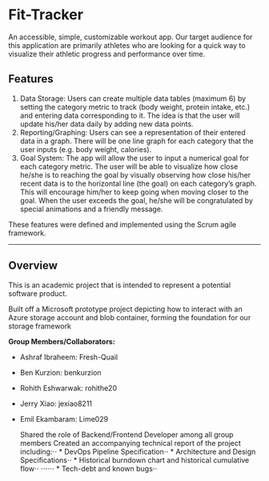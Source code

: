 # Fit-Tracker
An accessible, simple, customizable workout app.
Our target audience for this application are primarily athletes who are looking for a quick way to visualize their athletic progress and performance over time.


## Features
1. Data Storage: Users can create multiple data tables (maximum 6) by setting the category metric to track (body weight, protein intake, etc.) and entering data corresponding to it. The idea is that the user will update his/her data daily by adding new data points.
2. Reporting/Graphing: Users can see a representation of their entered data in a graph. There will be one line graph for each category that the user inputs (e.g. body weight, calories).
3. Goal System: The app will allow the user to input a numerical goal for each category metric. The user will be able to visualize how close he/she is to reaching the goal by visually observing how close his/her recent data is to the horizontal line (the goal) on each category’s graph. This will encourage him/her to keep going when moving closer to the goal. When the user exceeds the goal, he/she will be congratulated by special animations and a friendly message.

These features were defined and implemented using the Scrum agile framework.
***

## Overview
This is an academic project that is intended to represent a potential software product.

Built off a Microsoft prototype project depicting how to interact with an Azure storage account and blob container,
forming the foundation for our storage framework

**Group Members/Collaborators:**
* Ashraf Ibraheem: Fresh-Quail
* Ben Kurzion: benkurzion
* Rohith Eshwarwak: rohithe20
* Jerry Xiao: jexiao8211
* Emil Ekambaram: Lime029

   Shared the role of Backend/Frontend Developer among all group members
   Created an accompanying technical report of the project including:⋅⋅
       * DevOps Pipeline Specification⋅⋅
       * Architecture and Design Specifications⋅⋅
       * Historical burndown chart and historical cumulative flow⋅⋅
⋅⋅⋅⋅⋅⋅ * Tech-debt and known bugs⋅⋅
